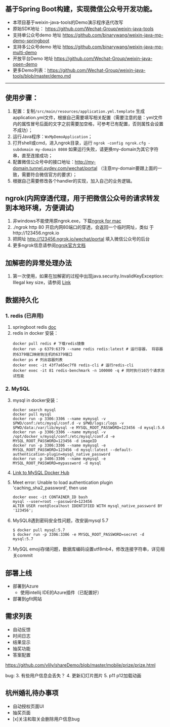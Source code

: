 ## 基于Spring Boot构建，实现微信公众号开发功能。
- 本项目基于weixin-java-tools的Demo演示程序迭代改写
- 原始SDK地址： https://github.com/Wechat-Group/weixin-java-tools
- 支持单公众号demo 地址 https://github.com/binarywang/weixin-java-mp-demo-springboot
- 支持多公众号demo 地址 https://github.com/binarywang/weixin-java-mp-multi-demo
- 开放平台Demo 地址 https://github.com/Wechat-Group/weixin-java-open-demo
- 更多Demo列表：https://github.com/Wechat-Group/weixin-java-tools/blob/master/demo.md

-----------------------

## 使用步骤：
1. 配置：复制`/src/main/resources/application.yml.template` 生成application.yml文件，根据自己需要填写相关配置（需要注意的是：yml文件内的属性冒号后面的文字之前需要加空格，可参考已有配置，否则属性会设置不成功）；	
1. 运行Java程序：`WxMpDemoApplication`；
1. 打开shell或cmd，进入ngrok目录，运行 `ngrok -config ngrok.cfg -subdomain my-domain 8080` 如果运行失败，请更换my-domain为其它字符串，直至连接成功；
1. 配置微信公众号中的接口地址：http://my-domain.tunnel.qydev.com/wechat/portal （注意my-domain要跟上面的一致，需要符合微信官方的要求）；
1. 根据自己需要修改各个handler的实现，加入自己的业务逻辑。

## ngrok(内网穿透代理，用于把微信公众号的请求转发到本地环境，方便调试)
1. 非windows不能使用原ngrok.exe，下载[ngrok for mac](https://ngrok.com/download)
2. ./ngrok http 80 开启内网80端口的穿透，会返回一个临时网址，类似 于http://123456.ngrok.io 
3. 把网址 http://123456.ngrok.io/wechat/portal 填入微信公众号的后台
3. 更多ngrok信息请参阅[ngrok官方文档](https://ngrok.com/docs)
	
## 加解密的异常处理办法
1. 第一次使用，如果在加解密的过程中出现java.security.InvalidKeyException: Illegal key size，请参阅 [Link](https://github.com/Wechat-Group/weixin-java-tools/wiki/%E5%8A%A0%E8%A7%A3%E5%AF%86%E7%9A%84%E5%BC%82%E5%B8%B8%E5%A4%84%E7%90%86%E5%8A%9E%E6%B3%95)

## 数据持久化
### 1. redis (已弃用)
1. springboot redis [doc](https://docs.spring.io/spring-data/redis/docs/current/reference/html/#get-started)
1. redis in docker 安装：
    ```
    docker pull redis # 下载redis镜像
    docker run -p 6379:6379 --name redis redis:latest # 运行容器， 将容器的6379端口映射到主机的6379端口
    docker ps # 列出容器列表
    docker exec -it 43f7a65ec7f8 redis-cli # 运行redis-cli
    docker exec -it 81 redis-benchmark -n 100000 -q # 同时执行10万个请求测试性能
    ```

### 2. MySQL
3. mysql in docker安装：
    ```
    docker search mysql
    docker pull mysql
    docker run -p 3306:3306 --name mymysql -v $PWD/conf:/etc/mysql/conf.d -v $PWD/logs:/logs -v $PWD/data:/var/lib/mysql -e MYSQL_ROOT_PASSWORD=123456 -d mysql:5.6
    docker run -p 3306:3306 --name mymysql -v /opt/docker_v/mysql/conf:/etc/mysql/conf.d -e MYSQL_ROOT_PASSWORD=123456 -d imageID
    docker run -p 3306:3306 --name mymysql -e MYSQL_ROOT_PASSWORD=123456 -d mysql:latest --default-authentication-plugin=mysql_native_password
    docker run -p 3406:3306 --name mymysql -e MYSQL_ROOT_PASSWORD=mypassword -d mysql
    ```

2. [Link to MySQL Docker Hub](https://hub.docker.com/_/mysql/)
2. Meet error: Unable to load authentication plugin 'caching_sha2_password', then use
    ```
    docker exec -it CONTAINER_ID bash
    mysql --user=root --password=123456    
    ALTER USER root@localhost IDENTIFIED WITH mysql_native_password BY '123456';
    ```
3. MySQL8遇到密码安全性问题，改安装mysql 5.7
    ```
    $ docker pull mysql:5.7
    $ docker run -p 3306:3306 -e MYSQL_ROOT_PASSWORD=secret -d mysql:5.7
    ```
1. MySQL emoji存储问题，数据库编码设置utf8mb4，修改连接字符串，详见相关commit

## 部署上线
- 部署到Azure
    - 使用intellij IDE的Azure插件（已配置好）
- 部署到gfit网站

## 需求列表

- 自动反馈
- 时间日志
- 结果显示
- 抽奖功能
- 答案配置 

 
 https://github.com/vlily/shareDemo/blob/master/mobile/prize/prize.html
 
 bug:
 3. 有些用户信息会丢失？
 4. 更新幻灯片图片
 5. p11 p12加载动画
 
 ## 杭州婚礼待办事项
 - 自动授权页面UI
 - 抽奖页面
 - [x]关注和取关会删除用户信息bug